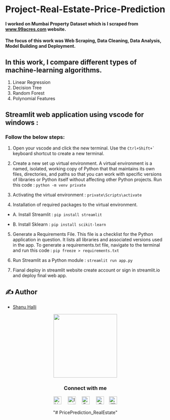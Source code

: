 # Project-Real-Estate-Price-Prediction

#### I worked on Mumbai Property Dataset which is I scraped from www.99acres.com website.

#### The focus of this work was Web Scraping, Data Cleaning, Data Analysis, Model Building and Deployment.

## In this work, I compare different types of machine-learning algorithms.
1. Linear Regression
2. Decision Tree
3. Random Forest
4. Polynomial Features

## Streamlit web application using vscode for windows :

### Follow the below steps:

1. Open your vscode and click the new terminal. Use the `` Ctrl+Shift+` `` keyboard shortcut to create a new terminal.

2. Create a new set up virtual environment. A virtual environment is a named, isolated, working copy of Python that that maintains its own files, 
directories, and paths so that you can work with specific versions of libraries or Python itself without affecting other Python projects. Run this code :
`` python -m venv private ``

3. Activating the virtual environment : `` private\Scripts\activate ``

4. Installation of required packages to the virtual environment.

- A. Install Streamlit :	`` pip install streamlit ``
	
- B. Install Sklearn : `` pip install scikit-learn ``

5. Generate a Requirements File. This file is a checklist for the Python application in question. It lists all libraries and associated versions used in the app. 
To generate a requirements.txt file, navigate to the terminal and run this code : `` pip freeze > requirements.txt ``
  
6. Run Streamlit as a Python module : `` streamlit run app.py ``

7. Fianal deploy in streamlit website create account or sign in streamlit.io and deploy final web app.

## ✍️ Author
- [Shanu Halli](https://github.com/shanuhalli)

<div align="center">
<img src="https://avatars.githubusercontent.com/u/109328924?v=4" width="200"/>
<h3> Connect with me </a>
</h3> 
<p align="center">
    <a href="https://www.linkedin.com/in/hallishanu" target="_blank"><img alt="LinkedIn" width="25px" src="https://cdn-icons-png.flaticon.com/512/3536/3536505.png"></a> &nbsp&nbsp&nbsp
    <a href="https://www.instagram.com/shanu_halli" target="_blank"><img alt="Instagram" width="25px" src="https://cdn-icons-png.flaticon.com/512/1384/1384063.png"></a> &nbsp&nbsp&nbsp
    <a href="https://www.facebook.com/hallishanu" target="_blank"><img alt="Facebook" width="25px" src="https://upload.wikimedia.org/wikipedia/commons/5/51/Facebook_f_logo_%282019%29.svg"></a> &nbsp&nbsp&nbsp
    <a href="mailto:shanuhalli@gmail.com" target="_blank"><img alt="Gmail" width="25px" src="https://cdn-icons-png.flaticon.com/512/5968/5968534.png"></a>&nbsp&nbsp&nbsp
    <a href="https://api.whatsapp.com/send/?phone=%2B919860934650&text&type=phone_number&app_absent=0" target="_blank"><img alt="Whatsapp" width="25px" src="https://cdn-icons-png.flaticon.com/512/5968/5968841.png"></a>
</p> 
"# PricePrediction_RealEstate" 
